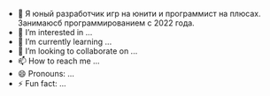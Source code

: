 - 👋 Я юный разработчик игр на юнити и программист на плюсах. Занимаюсб программированием с 2022 года.
- 👀 I’m interested in ...
- 🌱 I’m currently learning ...
- 💞️ I’m looking to collaborate on ...
- 📫 How to reach me ...
- 😄 Pronouns: ...
- ⚡ Fun fact: ...

<!---
pavelBohan/pavelBohan is a ✨ special ✨ repository because its `README.md` (this file) appears on your GitHub profile.
You can click the Preview link to take a look at your changes.
--->
